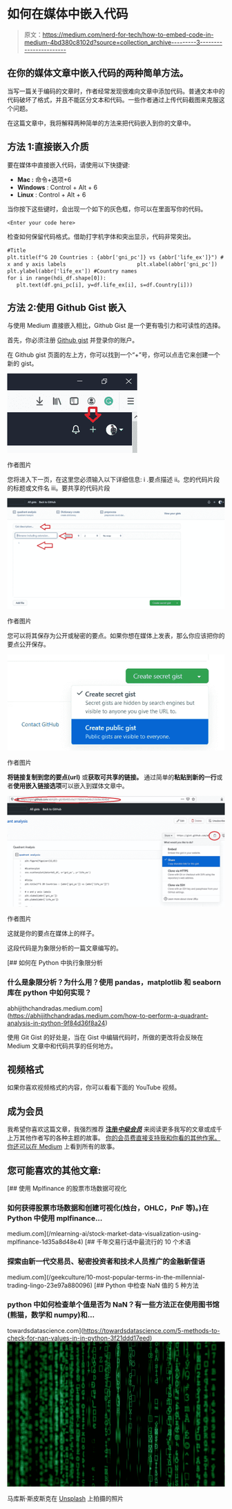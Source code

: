# 如何在媒体中嵌入代码

> 原文：<https://medium.com/nerd-for-tech/how-to-embed-code-in-medium-4bd380c8102d?source=collection_archive---------3----------------------->

## 在你的媒体文章中嵌入代码的两种简单方法。

当写一篇关于编码的文章时，作者经常发现很难向文章中添加代码。普通文本中的代码破坏了格式，并且不能区分文本和代码。一些作者通过上传代码截图来克服这个问题。

在这篇文章中，我将解释两种简单的方法来把代码嵌入到你的文章中。

## 方法 1:直接嵌入介质

要在媒体中直接嵌入代码，请使用以下快捷键:

*   **Mac :** 命令+选项+6
*   **Windows** : Control + Alt + 6
*   **Linux** : Control + Alt + 6

当你按下这些键时，会出现一个如下的灰色框，你可以在里面写你的代码。

```
<Enter your code here>
```

检查如何保留代码格式。借助打字机字体和突出显示，代码非常突出。

```
#Title                        
plt.title(f"G 20 Countries : {abbr['gni_pc']} vs {abbr['life_ex']}") # x and y axis labels                       plt.xlabel(abbr['gni_pc'])                       plt.ylabel(abbr['life_ex']) #Country names                       
for i in range(hdi_df.shape[0]):    
   plt.text(df.gni_pc[i], y=df.life_ex[i], s=df.Country[i]))
```

## 方法 2:使用 Github Gist 嵌入

与使用 Medium 直接嵌入相比，Github Gist 是一个更有吸引力和可读性的选择。

首先，你必须注册 [Github gist](https://gist.github.com) 并登录你的账户。

在 Github gist 页面的左上方，你可以找到一个“+”号，你可以点击它来创建一个新的 gist。

![](img/231be4db9c54d610a40a059f81aeaf69.png)

作者图片

您将进入下一页，在这里您必须输入以下详细信息:
i .要点描述
ii。您的代码片段的标题或文件名
iii。要共享的代码片段

![](img/f1f46e6f0253c2c840aaa82113950b8a.png)

作者图片

您可以将其保存为公开或秘密的要点。如果你想在媒体上发表，那么你应该把你的要点公开保存。

![](img/67af5a9c90c6b1aa141516416f6a0f95.png)

作者图片

**将链接复制到您的要点(url)** 或**获取可共享的链接。** 通过简单的**粘贴到新的一行**或者**使用嵌入链接选项**可以嵌入到媒体文章中。

![](img/be144fe446ca7fc174dcffbe78545016.png)

作者图片

这就是你的要点在媒体上的样子。

这段代码是为象限分析的一篇文章编写的。

[](https://abhijithchandradas.medium.com/how-to-perform-a-quadrant-analysis-in-python-9f84d36f8a24) [## 如何在 Python 中执行象限分析

### 什么是象限分析？为什么用？使用 pandas，matplotlib 和 seaborn 库在 python 中如何实现？

abhijithchandradas.medium.com](https://abhijithchandradas.medium.com/how-to-perform-a-quadrant-analysis-in-python-9f84d36f8a24) 

使用 Git Gist 的好处是，当在 Gist 中编辑代码时，所做的更改将会反映在 Medium 文章中和代码共享的任何地方。

## 视频格式

如果你喜欢视频格式的内容，你可以看看下面的 YouTube 视频。

## 成为会员

我希望你喜欢这篇文章，我强烈推荐 [**注册*中级会员***](https://abhijithchandradas.medium.com/membership) 来阅读更多我写的文章或成千上万其他作者写的各种主题的故事。
[你的会员费直接支持我和你看的其他作家。你还可以在 Medium](https://abhijithchandradas.medium.com/membership) 上看到所有的故事。

## 您可能喜欢的其他文章:

[](/mlearning-ai/stock-market-data-visualization-using-mplfinance-1d35a8d48e4) [## 使用 Mplfinance 的股票市场数据可视化

### 如何获得股票市场数据和创建可视化(烛台，OHLC，PnF 等)。)在 Python 中使用 mplfinance…

medium.com](/mlearning-ai/stock-market-data-visualization-using-mplfinance-1d35a8d48e4) [](/geekculture/10-most-popular-terms-in-the-millennial-trading-lingo-23e97a880096) [## 千年交易行话中最流行的 10 个术语

### 探索由新一代交易员、秘密投资者和技术人员推广的金融新俚语

medium.com](/geekculture/10-most-popular-terms-in-the-millennial-trading-lingo-23e97a880096) [](https://towardsdatascience.com/5-methods-to-check-for-nan-values-in-in-python-3f21ddd17eed) [## Python 中检查 NaN 值的 5 种方法

### python 中如何检查单个值是否为 NaN？有一些方法正在使用图书馆(熊猫，数学和 numpy)和…

towardsdatascience.com](https://towardsdatascience.com/5-methods-to-check-for-nan-values-in-in-python-3f21ddd17eed) ![](img/91b98a6d6c431f6291f96110295d43a7.png)

马库斯·斯皮斯克在 [Unsplash](https://unsplash.com?utm_source=medium&utm_medium=referral) 上拍摄的照片